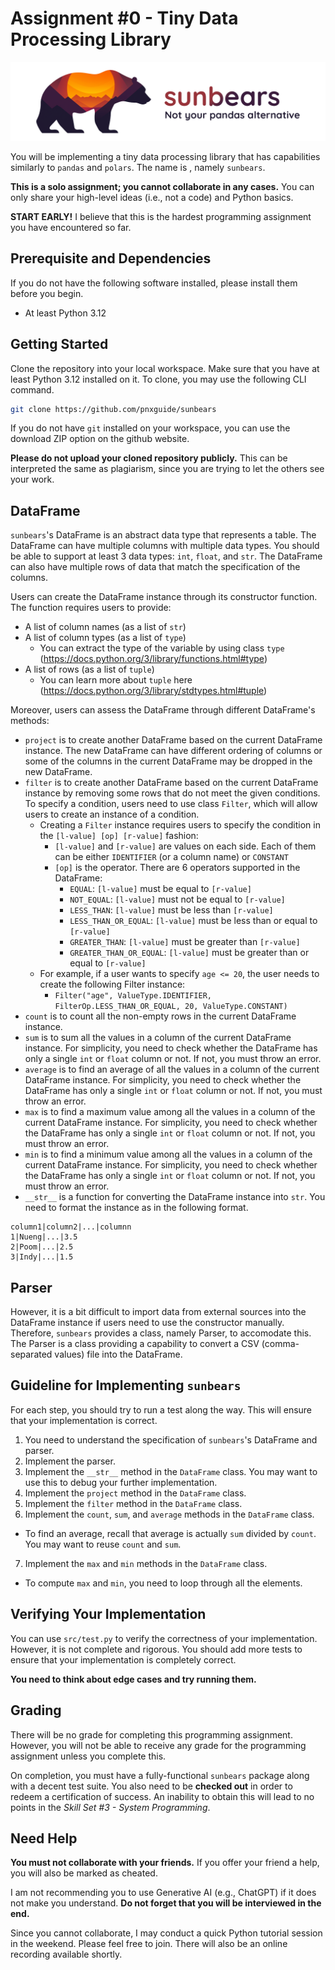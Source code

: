 # Assignment #0 - Tiny Data Processing Library

![sunbears, not your pandas alternative](thumbnail.png)

You will be implementing a tiny data processing library that has capabilities similarly to `pandas` and `polars`. The name is , namely `sunbears`.

**This is a solo assignment; you cannot collaborate in any cases.** You can only share your high-level ideas (i.e., not a code) and Python basics.

**START EARLY!** I believe that this is the hardest programming assignment you have encountered so far.

## Prerequisite and Dependencies
If you do not have the following software installed, please install them before you begin.

- At least Python 3.12

## Getting Started
Clone the repository into your local workspace. Make sure that you have at least Python 3.12 installed on it. To clone, you may use the following CLI command.

```sh
git clone https://github.com/pnxguide/sunbears
```

If you do not have `git` installed on your workspace, you can use the download ZIP option on the github website.

**Please do not upload your cloned repository publicly.** This can be interpreted the same as plagiarism, since you are trying to let the others see your work.

## DataFrame
`sunbears`'s DataFrame is an abstract data type that represents a table. The DataFrame can have multiple columns with multiple data types. You should be able to support at least 3 data types: `int`, `float`, and `str`. The DataFrame can also have multiple rows of data that match the specification of the columns.

Users can create the DataFrame instance through its constructor function. The function requires users to provide:

- A list of column names (as a list of `str`)
- A list of column types (as a list of `type`)
  - You can extract the type of the variable by using class `type` (https://docs.python.org/3/library/functions.html#type)
- A list of rows (as a list of `tuple`)
  - You can learn more about `tuple` here (https://docs.python.org/3/library/stdtypes.html#tuple)

Moreover, users can assess the DataFrame through different DataFrame's methods:

- `project` is to create another DataFrame based on the current DataFrame instance. The new DataFrame can have different ordering of columns or some of the columns in the current DataFrame may be dropped in the new DataFrame.
- `filter` is to create another DataFrame based on the current DataFrame instance by removing some rows that do not meet the given conditions. To specify a condition, users need to use class `Filter`, which will allow users to create an instance of a condition.
  - Creating a `Filter` instance requires users to specify the condition in the `[l-value] [op] [r-value]` fashion:
    - `[l-value]` and `[r-value]` are values on each side. Each of them can be either `IDENTIFIER` (or a column name) or `CONSTANT`
    - `[op]` is the operator. There are 6 operators supported in the DataFrame:
      - `EQUAL`: `[l-value]` must be equal to `[r-value]`
      - `NOT_EQUAL`: `[l-value]` must not be equal to `[r-value]`
      - `LESS_THAN`: `[l-value]` must be less than `[r-value]`
      - `LESS_THAN_OR_EQUAL`: `[l-value]` must be less than or equal to `[r-value]`
      - `GREATER_THAN`: `[l-value]` must be greater than `[r-value]`
      - `GREATER_THAN_OR_EQUAL`: `[l-value]` must be greater than or equal to `[r-value]`
  - For example, if a user wants to specify `age <= 20`, the user needs to create the following Filter instance:
    - `Filter("age", ValueType.IDENTIFIER, FilterOp.LESS_THAN_OR_EQUAL, 20, ValueType.CONSTANT)`
- `count` is to count all the non-empty rows in the current DataFrame instance.
- `sum` is to sum all the values in a column of the current DataFrame instance. For simplicity, you need to check whether the DataFrame has only a single `int` or `float` column or not. If not, you must throw an error.
- `average` is to find an average of all the values in a column of the current DataFrame instance. For simplicity, you need to check whether the DataFrame has only a single `int` or `float` column or not. If not, you must throw an error.
- `max` is to find a maximum value among all the values in a column of the current DataFrame instance. For simplicity, you need to check whether the DataFrame has only a single `int` or `float` column or not. If not, you must throw an error.
- `min` is to find a minimum value among all the values in a column of the current DataFrame instance. For simplicity, you need to check whether the DataFrame has only a single `int` or `float` column or not. If not, you must throw an error.
- `__str__` is a function for converting the DataFrame instance into `str`. You need to format the instance as in the following format.

```
column1|column2|...|columnn
1|Nueng|...|3.5
2|Poom|...|2.5
3|Indy|...|1.5
```

## Parser
However, it is a bit difficult to import data from external sources into the DataFrame instance if users need to use the constructor manually. Therefore, `sunbears` provides a class, namely Parser, to accomodate this. The Parser is a class providing a capability to convert a CSV (comma-separated values) file into the DataFrame.

## Guideline for Implementing `sunbears`
For each step, you should try to run a test along the way. This will ensure that your implementation is correct.

1) You need to understand the specification of `sunbears`'s DataFrame and parser.
2) Implement the parser.
3) Implement the `__str__` method in the `DataFrame` class. You may want to use this to debug your further implementation.
4) Implement the `project` method in the `DataFrame` class.
5) Implement the `filter` method in the `DataFrame` class.
6) Implement the `count`, `sum`, and `average` methods in the `DataFrame` class.
  - To find an average, recall that average is actually `sum` divided by `count`. You may want to reuse `count` and `sum`.
7) Implement the `max` and `min` methods in the `DataFrame` class.
  - To compute `max` and `min`, you need to loop through all the elements.

## Verifying Your Implementation
You can use `src/test.py` to verify the correctness of your implementation. However, it is not complete and rigorous. You should add more tests to ensure that your implementation is completely correct.

**You need to think about edge cases and try running them.**

## Grading
There will be no grade for completing this programming assignment. However, you will not be able to receive any grade for the programming assignment unless you complete this.

On completion, you must have a fully-functional `sunbears` package along with a decent test suite. You also need to be **checked out** in order to redeem a certification of success. An inability to obtain this will lead to no points in the *Skill Set #3 - System Programming*.

## Need Help
**You must not collaborate with your friends.** If you offer your friend a help, you will also be marked as cheated.

I am not recommending you to use Generative AI (e.g., ChatGPT) if it does not make you understand. **Do not forget that you will be interviewed in the end.**

Since you cannot collaborate, I may conduct a quick Python tutorial session in the weekend. Please feel free to join. There will also be an online recording available shortly.